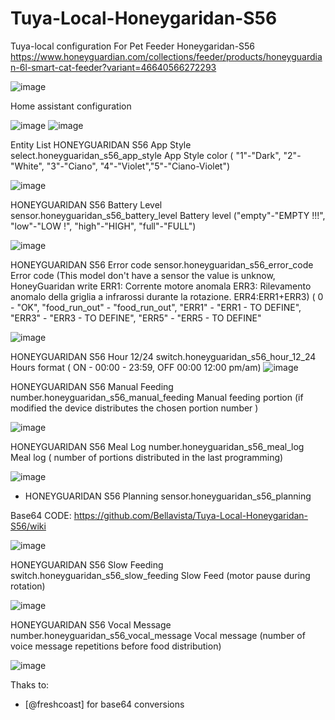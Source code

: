 # Tuya-Local-Honeygaridan-S56
Tuya-local configuration For Pet Feeder Honeygaridan-S56
https://www.honeyguardian.com/collections/feeder/products/honeyguardian-6l-smart-cat-feeder?variant=46640566272293

![image](https://github.com/Bellavista/Tuya-Local-Honeygaridan-S56/assets/46230198/07d5bef5-2efd-4c8e-a9a7-62d00d5f7fdc)

Home assistant configuration

![image](https://github.com/Bellavista/Tuya-Local-Honeygaridan-S56/assets/46230198/969e252e-068d-402c-a43c-7019d74c8bc9)
![image](https://github.com/Bellavista/Tuya-Local-Honeygaridan-S56/assets/46230198/10b7822a-fada-4f97-b1d8-4f769afd62b2)

Entity List
HONEYGUARIDAN S56 App Style
select.honeyguaridan_s56_app_style
App Style color 
( "1"-"Dark", "2"-"White", "3"-"Ciano", "4"-"Violet","5"-"Ciano-Violet")

![image](https://github.com/Bellavista/Tuya-Local-Honeygaridan-S56/assets/46230198/2a1092ef-46a5-4ce2-ac14-8e135d27fabd)


HONEYGUARIDAN S56 Battery Level
sensor.honeyguaridan_s56_battery_level
Battery level ("empty"-"EMPTY !!!", "low"-"LOW !", "high"-"HIGH", "full"-"FULL")

![image](https://github.com/Bellavista/Tuya-Local-Honeygaridan-S56/assets/46230198/11e5cfd2-f2bf-42e8-a854-496ee6240807)


HONEYGUARIDAN S56 Error code 
sensor.honeyguaridan_s56_error_code
Error code 
(This model don't have a sensor the value is unknow, HoneyGuaridan write ERR1: Corrente motore anomala
ERR3: Rilevamento anomalo della griglia a infrarossi durante la rotazione.
ERR4:ERR1+ERR3)
( 0 - "OK", "food_run_out" - "food_run_out", "ERR1" - "ERR1 - TO DEFINE", "ERR3" - "ERR3 - TO DEFINE", "ERR5" - "ERR5 - TO DEFINE"

![image](https://github.com/Bellavista/Tuya-Local-Honeygaridan-S56/assets/46230198/48b7225e-3ed6-49c7-b61b-3ec09ff4880d)


HONEYGUARIDAN S56 Hour 12/24
switch.honeyguaridan_s56_hour_12_24
Hours format ( ON - 00:00 - 23:59, OFF 00:00 12:00 pm/am)
![image](https://github.com/Bellavista/Tuya-Local-Honeygaridan-S56/assets/46230198/fef411cf-502e-4ef4-8884-aec53d21cb0d)


HONEYGUARIDAN S56 Manual Feeding
number.honeyguaridan_s56_manual_feeding
Manual feeding portion (if modified the device distributes the chosen portion number )

![image](https://github.com/Bellavista/Tuya-Local-Honeygaridan-S56/assets/46230198/4d860faa-d1a6-4020-a868-a6ec965f9390)


HONEYGUARIDAN S56 Meal Log
number.honeyguaridan_s56_meal_log
Meal log ( number of portions distributed in the last programming)

![image](https://github.com/Bellavista/Tuya-Local-Honeygaridan-S56/assets/46230198/f698234c-d654-46d4-99e2-2913343be9ad)

- HONEYGUARIDAN S56 Planning
sensor.honeyguaridan_s56_planning

Base64 CODE: https://github.com/Bellavista/Tuya-Local-Honeygaridan-S56/wiki


![image](https://github.com/Bellavista/Tuya-Local-Honeygaridan-S56/assets/46230198/f82b9907-9bc9-4a6c-8863-9cd25ef70b1d)

HONEYGUARIDAN S56 Slow Feeding
switch.honeyguaridan_s56_slow_feeding
Slow Feed (motor pause during rotation)

![image](https://github.com/Bellavista/Tuya-Local-Honeygaridan-S56/assets/46230198/64a3ceb5-4d40-47cd-86ac-1c117880966b)

HONEYGUARIDAN S56 Vocal Message
number.honeyguaridan_s56_vocal_message
Vocal message (number of voice message repetitions before food distribution)

![image](https://github.com/Bellavista/Tuya-Local-Honeygaridan-S56/assets/46230198/4bf648e4-7db3-47fc-abbc-9c30f9e25342)


Thaks to:
- [@freshcoast] for base64 conversions
